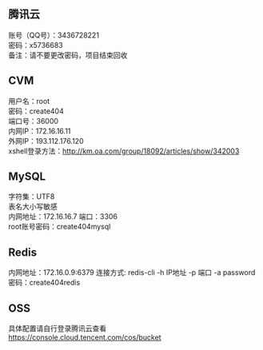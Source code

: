 ## 腾讯云

账号（QQ号）：3436728221  
密码：x5736683  
备注：请不要更改密码，项目结束回收  


## CVM

用户名：root  
密码：create404  
端口号：36000  
内网IP：172.16.16.11  
外网IP：193.112.176.120  
xshell登录方法：http://km.oa.com/group/18092/articles/show/342003  


## MySQL

字符集：UTF8  
表名大小写敏感  
内网地址：172.16.16.7 
端口：3306  
root账号密码：create404mysql  


## Redis
  
内网地址：172.16.0.9:6379 
连接方式: redis-cli -h IP地址 -p 端口 -a password
密码：create404redis  

## OSS  

具体配置请自行登录腾讯云查看  
https://console.cloud.tencent.com/cos/bucket  
